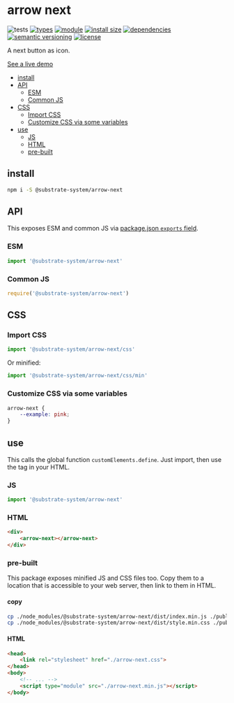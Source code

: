 # arrow next
![tests](https://github.com/substrate-system/arrow-next/actions/workflows/nodejs.yml/badge.svg)
[![types](https://img.shields.io/npm/types/@substrate-system/arrow-next?style=flat-square)](README.md)
[![module](https://img.shields.io/badge/module-ESM%2FCJS-blue?style=flat-square)](README.md)
[![install size](https://packagephobia.com/badge?p=@substrate-system/arrow-next)](https://packagephobia.com/result?p=@substrate-system/arrow-next)
[![dependencies](https://img.shields.io/badge/dependencies-zero-brightgreen.svg?style=flat-square)](package.json)
[![semantic versioning](https://img.shields.io/badge/semver-2.0.0-blue?logo=semver&style=flat-square)](https://semver.org/)
[![license](https://img.shields.io/badge/license-MIT-brightgreen.svg?style=flat-square)](LICENSE)

A next button as icon.

[See a live demo](https://substrate-system.github.io/arrow-next/)

<!-- toc -->

- [install](#install)
- [API](#api)
  * [ESM](#esm)
  * [Common JS](#common-js)
- [CSS](#css)
  * [Import CSS](#import-css)
  * [Customize CSS via some variables](#customize-css-via-some-variables)
- [use](#use)
  * [JS](#js)
  * [HTML](#html)
  * [pre-built](#pre-built)

<!-- tocstop -->

## install

```sh
npm i -S @substrate-system/arrow-next
```

## API

This exposes ESM and common JS via [package.json `exports` field](https://nodejs.org/api/packages.html#exports).

### ESM
```js
import '@substrate-system/arrow-next'
```

### Common JS
```js
require('@substrate-system/arrow-next')
```

## CSS

### Import CSS

```js
import '@substrate-system/arrow-next/css'
```

Or minified:
```js
import '@substrate-system/arrow-next/css/min'
```

### Customize CSS via some variables

```css
arrow-next {
    --example: pink;
}
```

## use
This calls the global function `customElements.define`. Just import, then use
the tag in your HTML.

### JS
```js
import '@substrate-system/arrow-next'
```

### HTML
```html
<div>
    <arrow-next></arrow-next>
</div>
```

### pre-built
This package exposes minified JS and CSS files too. Copy them to a location that is
accessible to your web server, then link to them in HTML.

#### copy
```sh
cp ./node_modules/@substrate-system/arrow-next/dist/index.min.js ./public/arrow-next.min.js
cp ./node_modules/@substrate-system/arrow-next/dist/style.min.css ./public/arrow-next.css
```

#### HTML
```html
<head>
    <link rel="stylesheet" href="./arrow-next.css">
</head>
<body>
    <!-- ... -->
    <script type="module" src="./arrow-next.min.js"></script>
</body>
```
